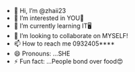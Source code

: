 - 👋 Hi, I’m @zhaii23
- 👀 I’m interested in YOU🙈
- 🌱 I’m currently learning IT🖥️
- 💞️ I’m looking to collaborate on MYSELF!
- 📫 How to reach me 0932405****
- 😄 Pronouns: ...SHE
- ⚡ Fun fact: ...People bond over food😍

<!---
zhaii23/zhaii23 is a ✨ special ✨ repository because its `README.md` (this file) appears on your GitHub profile.
You can click the Preview link to take a look at your changes.
--->
